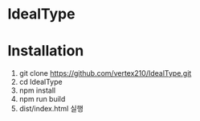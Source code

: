 # IdealType

# Installation
1. git clone https://github.com/vertex210/IdealType.git
2. cd IdealType
3. npm install
4. npm run build
5. dist/index.html 실행

